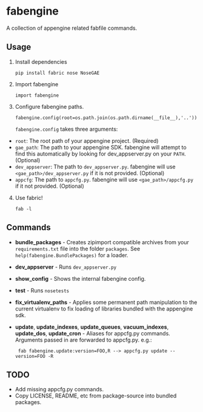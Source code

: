 fabengine
=========

A collection of appengine related fabfile commands.

Usage
-----

 1. Install dependencies

        pip install fabric nose NoseGAE

 2. Import fabengine

        import fabengine

 3. Configure fabengine paths.

        fabengine.config(root=os.path.join(os.path.dirname(__file__),'..'))

    `fabengine.config` takes three arguments:

   - `root`: The root path of your appengine project. (Required)
   - `gae_path`: The path to your appengine SDK. fabengine will attempt to find this
     automatically by looking for dev_appserver.py on your `PATH`. (Optional)
   - `dev_appserver`: The path to `dev_appserver.py`. fabengine will use 
     `<gae_path>/dev_appserver.py` if it is not provided. (Optional)
   - `appcfg`: The path to `appcfg.py`. fabengine will use `<gae_path>/appcfg.py` if it not
     provided. (Optional)

 4. Use fabric!

        fab -l

Commands
--------

 * **bundle_packages** - Creates zipimport compatible archives from your `requirements.txt` file
   into the folder `packages`. See `help(fabengine.BundlePackages)` for a loader.

 * **dev_appserver** - Runs `dev_appserver.py`

 * **show_config** - Shows the internal fabengine config.

 * **test** - Runs `nosetests`

 * **fix_virtualenv_paths** - Applies some permanent path manipulation to the current virtualenv
   to fix loading of libraries bundled with the appengine sdk.

 * **update**, **update_indexes**, **update_queues**, **vacuum_indexes**, **update_dos**, 
   **update_cron** - Aliases for appcfg.py commands. Arguments passed in are forwarded to appcfg.py.
   e.g.:

        fab fabengine.update:version=FOO,R --> appcfg.py update --version=FOO -R

TODO
----

 * Add missing appcfg.py commands.
 * Copy LICENSE, README, etc from package-source into bundled packages.

